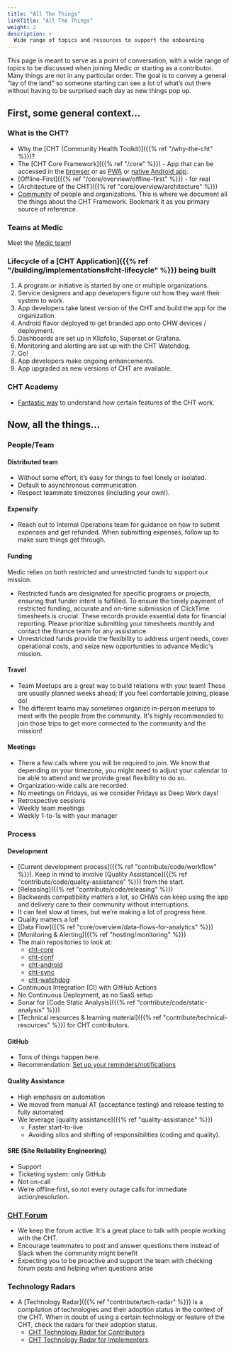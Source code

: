 ```yaml
---
title: "All The Things"
linkTitle: "All The Things"
weight: 2
description: >
  Wide range of topics and resources to support the onboarding
---
```


This page is meant to serve as a point of conversation, with a wide range of topics to be discussed when joining Medic or starting as a contributor. Many things are not in any particular order. The goal is to convey a general “lay of the land” so someone starting can see a lot of what’s out there without having to be surprised each day as new things pop up.

## First, some general context…

### What is the CHT?
* Why the [CHT (Community Health Toolkit)]({{% ref "/why-the-cht" %}})?
* The [CHT Core Framework]({{% ref "/core" %}}) - App that can be accessed in the [browser](https://docs.communityhealthtoolkit.org/core/overview/architecture/#cht-web-application) or as [PWA](https://docs.communityhealthtoolkit.org/core/overview/pwa/) or [native Android app](https://docs.communityhealthtoolkit.org/core/overview/architecture/#cht-android).
* [Offline-First]({{% ref "/core/overview/offline-first" %}}) - for real
* [Architecture of the CHT]({{% ref "core/overview/architecture" %}})
* [Community](https://docs.communityhealthtoolkit.org/) of people and organizations. This is where we document all the things about the CHT Framework. Bookmark it as you primary source of reference. 

### Teams at Medic
Meet the [Medic team](https://medic.org/team/)!

### Lifecycle of a [CHT Application]({{% ref "/building/implementations#cht-lifecycle" %}}) being built
1. A program or initiative is started by one or multiple organizations.
1. Service designers and app developers figure out how they want their system to work.
1. App developers take latest version of the CHT and build the app for the organization.
1. Android flavor deployed to get branded app onto CHW devices / deployment.
1. Dashboards are set up in Klipfolio, Superset or Grafana.
1. Monitoring and alerting are set up with the CHT Watchdog.
1. Go!
1. App developers make ongoing enhancements.
1. App upgraded as new versions of CHT are available.

### CHT Academy
* [Fantastic way](https://academy.communityhealthtoolkit.org/) to understand how certain features of the CHT work.

## Now, all the things…
### People/Team

#### Distributed team 
* Without some effort, it’s easy for things to feel lonely or isolated.
* Default to asynchronous communication.
* Respect teammate timezones (including your own!).

#### Expensify
* Reach out to Internal Operations team for guidance on how to submit expenses and get refunded. When submitting expenses, follow up to make sure things get through.  

#### Funding
Medic relies on both restricted and unrestricted funds to support our mission. 
* Restricted funds are designated for specific programs or projects, ensuring that funder intent is fulfilled. To ensure the timely payment of restricted funding, accurate and on-time submission of ClickTime timesheets is crucial. These records provide essential data for financial reporting. Please prioritize submitting your timesheets monthly and contact the finance team for any assistance.
* Unrestricted funds provide the flexibility to address urgent needs, cover operational costs, and seize new opportunities to advance Medic's mission.

#### Travel 
* Team Meetups are a great way to build relations with your team! These are usually planned weeks ahead; if you feel comfortable joining, please do!
* The different teams may sometimes organize in-person meetups to meet with the people from the community. It's highly recommended to join those trips to get more connected to the community and the mission! 

#### Meetings
* There a few calls where you will be required to join. We know that depending on your timezone, you might need to adjust your calendar to be able to attend and we provide great flexibility to do so. 
* Organization-wide calls are recorded.
* No meetings on Fridays, as we consider Fridays as Deep Work days! 
* Retrospective sessions
* Weekly team meetings
* Weekly 1-to-1s with your manager

### Process

#### Development
* [Current development process]({{% ref "contribute/code/workflow" %}}). Keep in mind to involve [Quality Assistance]({{% ref "contribute/code/quality-assistance" %}}) from the start. 
* [Releasing]({{% ref "contribute/code/releasing" %}})
* Backwards compatibility matters a lot, so CHWs can keep using the app and delivery care to their community without interruptions. 
* It can feel slow at times, but we’re making a lot of progress here.
* Quality matters a lot!
* [Data Flow]({{% ref "core/overview/data-flows-for-analytics" %}})
* [Monitoring & Alerting]({{% ref "hosting/monitoring" %}})
* The main repositories to look at:
  * [cht-core](https://github.com/medic/cht-core)
  * [cht-conf](https://github.com/medic/cht-conf)
  * [cht-android](https://github.com/medic/cht-android) 
  * [cht-sync](https://github.com/medic/cht-sync) 
  * [cht-watchdog](https://github.com/medic/cht-watchdog)
* Continuous Integration (CI) with GitHub Actions
* No Continuous Deployment, as no SaaS setup
* Sonar for [Code Static Analysis]({{% ref "contribute/code/static-analysis" %}})
* [Technical resources & learning material]({{% ref "contribute/technical-resources" %}}) for CHT contributors.

#### GitHub 
* Tons of things happen here.
* Recommendation: [Set up your reminders/notifications](https://medic.slack.com/archives/C024KTGRW/p1617308776092600) 

#### Quality Assistance
* High emphasis on automation
* We moved from manual AT (acceptance testing) and release testing to fully automated
* We leverage [quality assistance]({{% ref "quality-assistance" %}})
  * Faster start-to-live 
  * Avoiding silos and shifting of responsibilities (coding and quality).

#### SRE (Site Reliability Engineering)
* Support
* Ticketing system: only GitHub
* Not on-call
* We’re offline first, so not every outage calls for immediate action/resolution.


### [CHT Forum](https://forum.communityhealthtoolkit.org/)
* We keep the forum active. It's a great place to talk with people working with the CHT.
* Encourage teammates to post and answer questions there instead of Slack when the community might benefit
* Expecting you to be proactive and support the team with checking forum posts and helping when questions arise

### Technology Radars
* A [Technology Radar]({{% ref "contribute/tech-radar" %}}) is a compilation of technologies and their adoption status in the context of the CHT. When in doubt of using a certain technology or feature of the CHT, check the radars for their adoption status.
  * [CHT Technology Radar for Contributors](https://docs.communityhealthtoolkit.org/cht-tech-radar-contributors/index.html)
  * [CHT Technology Radar for Implementers](https://docs.communityhealthtoolkit.org/cht-tech-radar-implementers/index.html).
